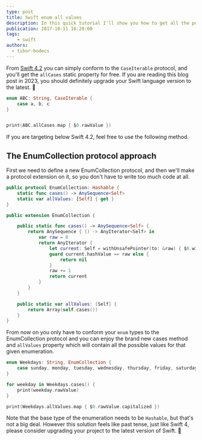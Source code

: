 ```yaml
---
type: post
title: Swift enum all values
description: In this quick tutorial I'll show you how to get all the possible values for a Swift enum type with a generic solution written in Swift.
publication: 2017-10-11 16:20:00
tags: 
    - swift
authors:
  - tibor-bodecs
---
```


From [Swift 4.2](https://forums.developer.apple.com/thread/4404) you can simply conform to the `CaseIterable` protocol, and you'll get the `allCases` static property for free. If you are reading this blog post in 2023, you should definitely upgrade your Swift language version to the latest. 🎉

```swift
enum ABC: String, CaseIterable {
    case a, b, c
}


print(ABC.allCases.map { $0.rawValue })
```

If you are targeting below Swift 4.2, feel free to use the following method.

## The EnumCollection protocol approach

First we need to define a new EnumCollection protocol, and then we'll make a protocol extension on it, so you don't have to write too much code at all.

```swift
public protocol EnumCollection: Hashable {
    static func cases() -> AnySequence<Self>
    static var allValues: [Self] { get }
}

public extension EnumCollection {

    public static func cases() -> AnySequence<Self> {
        return AnySequence { () -> AnyIterator<Self> in
            var raw = 0
            return AnyIterator {
                let current: Self = withUnsafePointer(to: &raw) { $0.withMemoryRebound(to: self, capacity: 1) { $0.pointee } }
                guard current.hashValue == raw else {
                    return nil
                }
                raw += 1
                return current
            }
        }
    }

    public static var allValues: [Self] {
        return Array(self.cases())
    }
}
```

From now on you only have to conform your `enum` types to the EnumCollection protocol and you can enjoy the brand new cases method and `allValues` property which will contain all the possible values for that given enumeration.

```swift
enum Weekdays: String, EnumCollection {
    case sunday, monday, tuesday, wednesday, thursday, friday, saturday
}

for weekday in Weekdays.cases() {
    print(weekday.rawValue)
}

print(Weekdays.allValues.map { $0.rawValue.capitalized })
```

Note that the base type of the enumeration needs to be `Hashable`, but that's not a big deal. However this solution feels like past tense, just like Swift 4, please consider upgrading your project to the latest version of Swift. 👋


